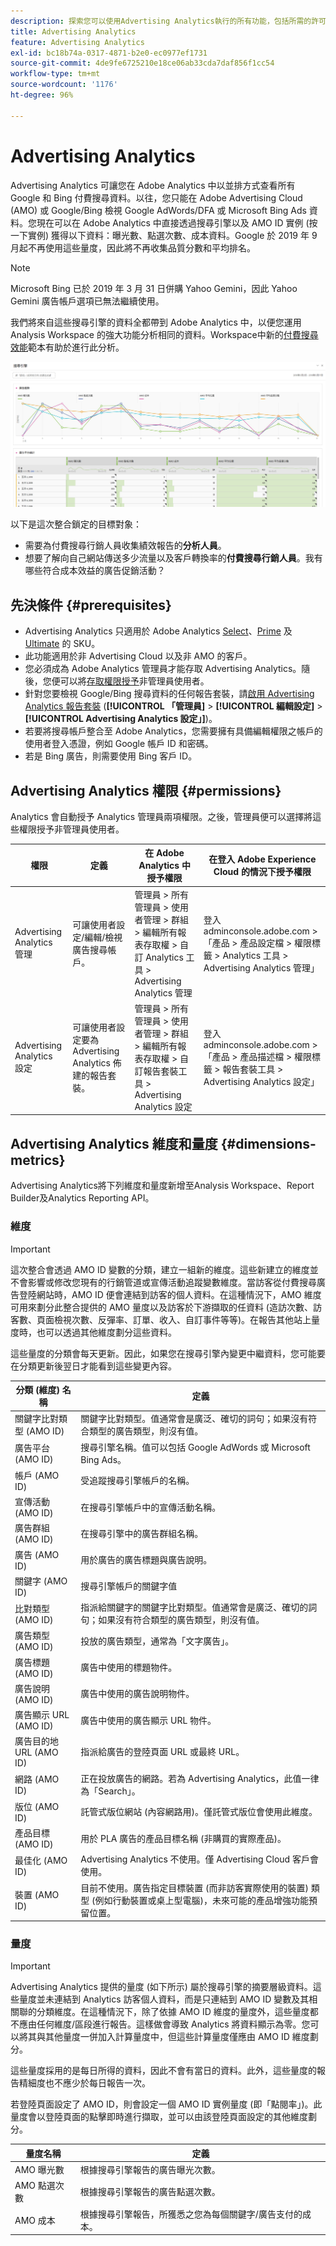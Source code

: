 ```yaml
---
description: 探索您可以使用Advertising Analytics執行的所有功能，包括所需的許可權以及可用的維度和量度。
title: Advertising Analytics
feature: Advertising Analytics
exl-id: bc18b74a-0317-4871-b2e0-ec0977ef1731
source-git-commit: 4de9fe6725210e18ce06ab33cda7daf856f1cc54
workflow-type: tm+mt
source-wordcount: '1176'
ht-degree: 96%

---
```


# Advertising Analytics

Advertising Analytics 可讓您在 Adobe Analytics 中以並排方式查看所有 Google 和 Bing 付費搜尋資料。以往，您只能在 Adobe Advertising Cloud (AMO) 或 Google/Bing 檢視 Google AdWords/DFA 或 Microsoft Bing Ads 資料。您現在可以在 Adobe Analytics 中直接透過搜尋引擎以及 AMO ID 實例 (按一下實例) 獲得以下資料：曝光數、點選次數、成本資料。Google 於 2019 年 9 月起不再使用這些量度，因此將不再收集品質分數和平均排名。

>[!NOTE]
>
>Microsoft Bing 已於 2019 年 3 月 31 日併購 Yahoo Gemini，因此 Yahoo Gemini 廣告帳戶選項已無法繼續使用。

我們將來自這些搜尋引擎的資料全都帶到 Adobe Analytics 中，以便您運用 Analysis Workspace 的強大功能分析相同的資料。Workspace中新的[付費搜尋效能](/help/integrate/c-advertising-analytics/c-adanalytics-workflow/aa-report-ad-data-an.md)範本有助於進行此分析。

![](assets/aa_aw.png)

以下是這次整合鎖定的目標對象：

* 需要為付費搜尋行銷人員收集績效報告的&#x200B;**分析人員**。
* 想要了解向自己網站傳送多少流量以及客戶轉換率的&#x200B;**付費搜尋行銷人員**。我有哪些符合成本效益的廣告促銷活動？

## 先決條件 {#prerequisites}

* Advertising Analytics 只適用於 Adobe Analytics [Select](https://www.adobe.com/tw/data-analytics-cloud/analytics/select.html)、[Prime](https://www.adobe.com/tw/data-analytics-cloud/analytics.htmlanalytics/prime.html) 及 [Ultimate](https://www.adobe.com/tw/data-analytics-cloud/analytics.htmlanalytics/ultimate.html) 的 SKU。
* 此功能適用於非 Advertising Cloud 以及非 AMO 的客戶。
* 您必須成為 Adobe Analytics 管理員才能存取 Advertising Analytics。隨後，您便可以將[存取權限授予](/help/integrate/c-advertising-analytics/overview.md#permissions)非管理員使用者。
* 針對您要檢視 Google/Bing 搜尋資料的任何報告套裝，請[啟用 Advertising Analytics 報告套裝](/help/integrate/c-advertising-analytics/c-adanalytics-workflow/aa-provision-rs.md) (**[!UICONTROL 「管理員]** > **[!UICONTROL 編輯設定]** > **[!UICONTROL Advertising Analytics 設定」]**)。
* 若要將搜尋帳戶整合至 Adobe Analytics，您需要擁有具備編輯權限之帳戶的使用者登入憑證，例如 Google 帳戶 ID 和密碼。
* 若是 Bing 廣告，則需要使用 Bing 客戶 ID。

## Advertising Analytics 權限 {#permissions}

Analytics 會自動授予 Analytics 管理員兩項權限。之後，管理員便可以選擇將這些權限授予非管理員使用者。

<table id="table_86256AD8B4554F369439A8FDF2F545E1"> 
 <thead> 
  <tr> 
   <th colname="col1" class="entry"> 權限 </th> 
   <th colname="col2" class="entry"> 定義 </th> 
   <th colname="col3" class="entry"> 在 Adobe Analytics 中授予權限 </th> 
   <th colname="col4" class="entry"> 在登入 Adobe Experience Cloud 的情況下授予權限 </th> 
  </tr>
 </thead>
 <tbody> 
  <tr> 
   <td colname="col1"> <p>Advertising Analytics 管理 </p> </td> 
   <td colname="col2"> <p>可讓使用者設定/編輯/檢視廣告搜尋帳戶。 </p> </td> 
   <td colname="col3"><span class="ignoretag"><span class="uicontrol">管理員</span> &gt; <span class="uicontrol">所有管理員</span> &gt; <span class="uicontrol">使用者管理</span> &gt; <span class="uicontrol">群組</span> &gt; <span class="uicontrol">編輯所有報表存取權</span> &gt; <span class="uicontrol">自訂 Analytics 工具</span> &gt; <span class="uicontrol">Advertising Analytics 管理</span></span> </td> 
   <td colname="col4"><span class="ignoretag"><span class="uicontrol">登入 adminconsole.adobe.com</span> &gt; <span class="uicontrol">「產品</span> &gt; <span class="uicontrol">產品設定檔</span> &gt; <span class="uicontrol">權限標籤</span> &gt; <span class="uicontrol">Analytics 工具</span> &gt; <span class="uicontrol">Advertising Analytics 管理」</span></span> </td> 
  </tr> 
  <tr> 
   <td colname="col1"> <p>Advertising Analytics 設定 </p> </td> 
   <td colname="col2"> <p>可讓使用者設定要為 Advertising Analytics 佈建的報告套裝。 </p> </td> 
   <td colname="col3"><span class="ignoretag"><span class="uicontrol">管理員</span> &gt; <span class="uicontrol">所有管理員</span> &gt; <span class="uicontrol">使用者管理</span> &gt; <span class="uicontrol">群組</span> &gt; <span class="uicontrol">編輯所有報表存取權</span> &gt; <span class="uicontrol">自訂報告套裝工具</span> &gt; <span class="uicontrol">Advertising Analytics 設定</span></span> </td> 
   <td colname="col4"><span class="ignoretag"><span class="uicontrol">登入 adminconsole.adobe.com</span> &gt; <span class="uicontrol">「產品</span> &gt; <span class="uicontrol">產品描述檔</span> &gt; <span class="uicontrol">權限標籤</span> &gt; <span class="uicontrol">報告套裝工具</span> &gt; <span class="uicontrol">Advertising Analytics 設定」</span></span> </td> 
  </tr> 
 </tbody> 
</table>

## Advertising Analytics 維度和量度 {#dimensions-metrics}

Advertising Analytics將下列維度和量度新增至Analysis Workspace、Report Builder及Analytics Reporting API。

### 維度

>[!IMPORTANT]
>
>這次整合會透過 AMO ID 變數的分類，建立一組新的維度。這些新建立的維度並不會影響或修改您現有的行銷管道或宣傳活動追蹤變數維度。當訪客從付費搜尋廣告登陸網站時，AMO ID 便會連結到訪客的個人資料。在這種情況下，AMO 維度可用來劃分此整合提供的 AMO 量度以及訪客於下游擷取的任資料 (造訪次數、訪客數、頁面檢視次數、反彈率、訂單、收入、自訂事件等等)。在報告其他站上量度時，也可以透過其他維度劃分這些資料。
>
>這些量度的分類會每天更新。因此，如果您在搜尋引擎內變更中繼資料，您可能要在分類更新後翌日才能看到這些變更內容。

| 分類 (維度) 名稱 | 定義 |
|--- |--- |
| 關鍵字比對類型 (AMO ID) | 關鍵字比對類型。值通常會是廣泛、確切的詞句；如果沒有符合類型的廣告類型，則沒有值。 |
| 廣告平台 (AMO ID) | 搜尋引擎名稱。值可以包括 Google AdWords 或 Microsoft Bing Ads。 |
| 帳戶 (AMO ID) | 受追蹤搜尋引擎帳戶的名稱。 |
| 宣傳活動 (AMO ID) | 在搜尋引擎帳戶中的宣傳活動名稱。 |
| 廣告群組 (AMO ID) | 在搜尋引擎中的廣告群組名稱。 |
| 廣告 (AMO ID) | 用於廣告的廣告標題與廣告說明。 |
| 關鍵字 (AMO ID) | 搜尋引擎帳戶的關鍵字值 |
| 比對類型 (AMO ID) | 指派給關鍵字的關鍵字比對類型。值通常會是廣泛、確切的詞句；如果沒有符合類型的廣告類型，則沒有值。 |
| 廣告類型 (AMO ID) | 投放的廣告類型，通常為「文字廣告」。 |
| 廣告標題 (AMO ID) | 廣告中使用的標題物件。 |
| 廣告說明 (AMO ID) | 廣告中使用的廣告說明物件。 |
| 廣告顯示 URL (AMO ID) | 廣告中使用的廣告顯示 URL 物件。 |
| 廣告目的地 URL (AMO ID) | 指派給廣告的登陸頁面 URL 或最終 URL。 |
| 網路 (AMO ID) | 正在投放廣告的網路。若為 Advertising Analytics，此值一律為「Search」。 |
| 版位 (AMO ID) | 託管式版位網站 (內容網路用)。僅託管式版位會使用此維度。 |
| 產品目標 (AMO ID) | 用於 PLA 廣告的產品目標名稱 (非購買的實際產品)。 |
| 最佳化 (AMO ID) | Advertising Analytics 不使用。僅 Advertising Cloud 客戶會使用。 |
| 裝置 (AMO ID) | 目前不使用。廣告指定目標裝置 (而非訪客實際使用的裝置) 類型 (例如行動裝置或桌上型電腦)，未來可能的產品增強功能預留位置。 |

### 量度

>[!IMPORTANT]
>
>Advertising Analytics 提供的量度 (如下所示) 屬於搜尋引擎的摘要層級資料。這些量度並未連結到 Analytics 訪客個人資料，而是只連結到 AMO ID 變數及其相關聯的分類維度。在這種情況下，除了依據 AMO ID 維度的量度外，這些量度都不應由任何維度/區段進行報告。這樣做會導致 Analytics 將資料顯示為零。您可以將其與其他量度一併加入計算量度中，但這些計算量度僅應由 AMO ID 維度劃分。
>
>這些量度採用的是每日所得的資料，因此不會有當日的資料。此外，這些量度的報告精細度也不應少於每日報告一次。
>
>若登陸頁面設定了 AMO ID，則會設定一個 AMO ID 實例量度 (即「點閱率」)。此量度會以登陸頁面的點擊即時進行擷取，並可以由該登陸頁面設定的其他維度劃分。

| 量度名稱 | 定義 |
|--- |--- |
| AMO 曝光數 | 根據搜尋引擎報告的廣告曝光次數。 |
| AMO 點選次數 | 根據搜尋引擎報告的廣告點選次數。 |
| AMO 成本 | 根據搜尋引擎報告，所獲悉之您為每個關鍵字/廣告支付的成本。 |
